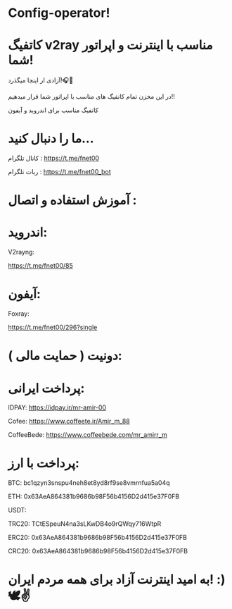 # Config-operator!
# کاتفیگ v2ray مناسب با اینترنت و اپراتور شما!


آزادی ار اینجا میگذرد!🎧🤍

در این مخزن تمام کانفیگ های مناسب با اپراتور شما قرار  میدهیم!!

 کانفیگ مناسب برای اندروید و آیفون  
 

# ما را دنبال کنید...

کانال تلگرام : https://t.me/fnet00

ربات تلگرام : https://t.me/fnet00_bot

# آموزش استفاده و اتصال :

# اندروید: 
 V2rayng: 

https://t.me/fnet00/85

# آیفون: 

 Foxray: 

https://t.me/fnet00/296?single




# دونیت ( حمایت مالی ):

# پرداخت ایرانی: 

IDPAY: 
https://idpay.ir/mr-amir-00

Cofee: 
https://www.coffeete.ir/Amir_m_88

CoffeeBede: 
https://www.coffeebede.com/mr_amirr_m

# پرداخت با ارز: 

BTC: 
bc1qzyn3snspu4neh8et8yd8rf9se8vmrnfua5a04q

ETH: 
0x63AeA864381b9686b98F56b4156D2d415e37F0FB

USDT: 

TRC20: 
TCtESpeuN4na3sLKwDB4o9rQWqy716WtpR

ERC20: 
0x63AeA864381b9686b98F56b4156D2d415e37F0FB

CRC20:
0x63AeA864381b9686b98F56b4156D2d415e37F0FB

# به امید اینترنت آزاد برای همه مردم ایران! :) 🕊️✌️
